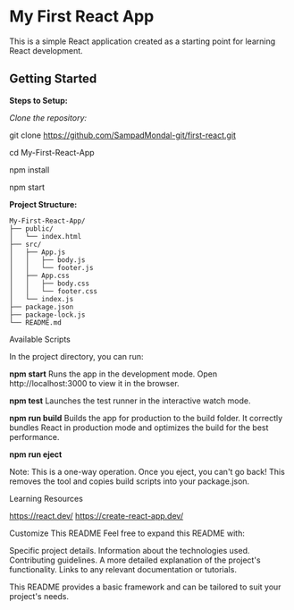 # My First React App

This is a simple React application created as a starting point for learning React development.

## Getting Started

**Steps to Setup:**

*Clone the repository:*

git clone https://github.com/SampadMondal-git/first-react.git

cd My-First-React-App

npm install

npm start

**Project Structure:**

```
My-First-React-App/
├── public/
│   └── index.html
├── src/
│   ├── App.js
│   │   ├── body.js
│   │   └── footer.js
│   ├── App.css
│   │   ├── body.css
│   │   └── footer.css
│   └── index.js
├── package.json
├── package-lock.js
└── README.md
```

Available Scripts

In the project directory, you can run:

**npm start**
Runs the app in the development mode.
Open http://localhost:3000 to view it in the browser.

**npm test**
Launches the test runner in the interactive watch mode.

**npm run build**
Builds the app for production to the build folder.
It correctly bundles React in production mode and optimizes the build for the best performance.

**npm run eject**

 Note: This is a one-way operation. Once you eject, you can't go back!
 This removes the tool and copies build scripts into your package.json.

Learning Resources

https://react.dev/
https://create-react-app.dev/

Customize This README
Feel free to expand this README with:

 Specific project details.
 Information about the technologies used.
 Contributing guidelines.
 A more detailed explanation of the project's functionality.
 Links to any relevant documentation or tutorials.

This README provides a basic framework and can be tailored to suit your project's needs.